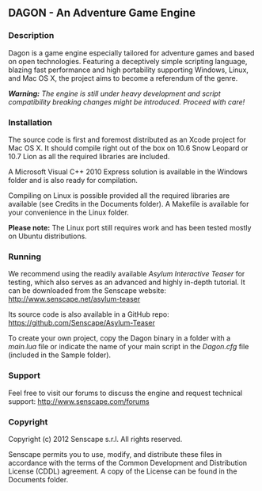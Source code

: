 ## DAGON - An Adventure Game Engine

### Description

Dagon is a game engine especially tailored for adventure games and based on open
technologies. Featuring a deceptively simple scripting language, blazing fast performance and high portability supporting Windows, Linux, and Mac OS X, the project aims to become a referendum of the genre.

_**Warning:** The engine is still under heavy development and script compatibility breaking changes might be introduced. Proceed with care!_

### Installation

The source code is first and foremost distributed as an Xcode project for Mac OS X. It should compile right out of the box on 10.6 Snow Leopard or 10.7 Lion as all the
required libraries are included.

A Microsoft Visual C++ 2010 Express solution is available in the Windows folder and is also ready for compilation.

Compiling on Linux is possible provided all the required libraries are available (see Credits in the Documents folder). A Makefile is available for your convenience in the Linux folder.

**Please note:** The Linux port still requires work and has been tested mostly on Ubuntu distributions.

### Running

We recommend using the readily available _Asylum Interactive Teaser_ for testing, which also serves as an advanced and highly in-depth tutorial. It can be downloaded from the Senscape website: http://www.senscape.net/asylum-teaser

Its source code is also available in a GitHub repo: https://github.com/Senscape/Asylum-Teaser

To create your own project, copy the Dagon binary in a folder with a _main.lua_ file or indicate the name of your main script in the _Dagon.cfg_ file (included in the Sample folder).

### Support

Feel free to visit our forums to discuss the engine and request technical support: http://www.senscape.com/forums

### Copyright

Copyright (c) 2012 Senscape s.r.l.
All rights reserved.

Senscape permits you to use, modify, and distribute these files in accordance with the terms of the Common Development and Distribution License (CDDL) agreement. A copy of the License can be found in the Documents folder.

